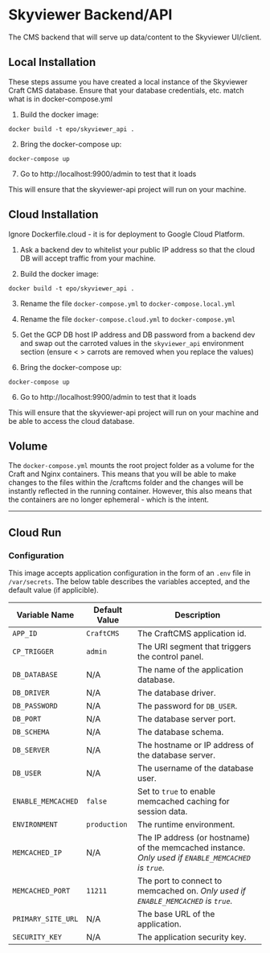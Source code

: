 # Skyviewer Backend/API

The CMS backend that will serve up data/content to the Skyviewer UI/client.

## Local Installation

These steps assume you have created a local instance of the Skyviewer Craft CMS database. Ensure that your database credentials, etc. match what is in docker-compose.yml

1. Build the docker image:

```docker build -t epo/skyviewer_api .```

2. Bring the docker-compose up:

```docker-compose up```

7. Go to http://localhost:9900/admin to test that it loads

This will ensure that the skyviewer-api project will run on your machine.

## Cloud Installation

Ignore Dockerfile.cloud - it is for deployment to Google Cloud Platform.

1. Ask a backend dev to whitelist your public IP address so that the cloud DB will accept traffic from your machine.

2. Build the docker image:

```docker build -t epo/skyviewer_api .```

3. Rename the file ```docker-compose.yml``` to ```docker-compose.local.yml```

4. Rename the file ```docker-compose.cloud.yml``` to ```docker-compose.yml```

4. Get the GCP DB host IP address and DB password from a backend dev and swap out the carroted values in the ```skyviewer_api``` environment section (ensure < > carrots are removed when you replace the values)

5. Bring the docker-compose up:

```docker-compose up```

6. Go to http://localhost:9900/admin to test that it loads

This will ensure that the skyviewer-api project will run on your machine and be able to access the cloud database.

## Volume

The `docker-compose.yml` mounts the root project folder as a volume for the Craft and Nginx containers. This means that you will be able to make changes to the files within the /craftcms folder and the changes will be instantly reflected in the running container. However, this also means that the containers are no longer ephemeral - which is the intent.

---

## Cloud Run

### Configuration

This image accepts application configuration in the form of an ```.env``` file in ```/var/secrets```. The below table describes the variables accepted, and the default value (if applicible).

| Variable Name | Default Value | Description |
| --- | --- | --- |
| `APP_ID` | `CraftCMS` | The CraftCMS application id. |
| `CP_TRIGGER` | `admin` | The URI segment that triggers the control panel. |
| `DB_DATABASE` | N/A | The name of the application database. |
| `DB_DRIVER` | N/A | The database driver. |
| `DB_PASSWORD` | N/A | The password for `DB_USER`. |
| `DB_PORT` | N/A | The database server port. |
| `DB_SCHEMA` | N/A | The database schema. |
| `DB_SERVER` | N/A | The hostname or IP address of the database server. |
| `DB_USER` | N/A | The username of the database user. |
| `ENABLE_MEMCACHED` | `false` | Set to `true` to enable memcached caching for session data. |
| `ENVIRONMENT` | `production` | The runtime environment. |
| `MEMCACHED_IP` | N/A | The IP address (or hostname) of the memcached instance. *Only used if `ENABLE_MEMCACHED` is `true`.* |
| `MEMCACHED_PORT` | `11211` | The port to connect to memcached on. *Only used if `ENABLE_MEMCACHED` is `true`.* |
| `PRIMARY_SITE_URL` | N/A | The base URL of the application. |
| `SECURITY_KEY` | N/A | The application security key. |